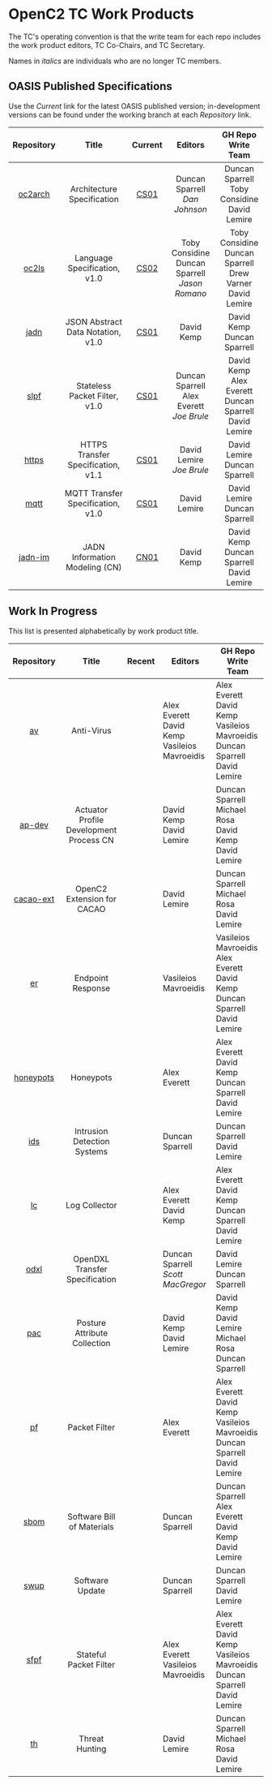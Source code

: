 # OpenC2 TC Work Products

The TC's operating convention is that the write team for each
repo includes the work product editors, TC Co-Chairs, and TC
Secretary.

Names in _italics_ are individuals who are no longer TC members.

## OASIS Published Specifications

Use the _Current_ link for the latest OASIS published version;
in-development versions can be found under the working branch at
each  _Repository_ link.

| Repository | Title | Current | Editors | GH Repo<br>Write Team |
|:---:|:----:|:-----:|:----:|:-----:|
| [oc2arch](https://github.com/oasis-tcs/openc2-oc2arch) | Architecture Specification | [CS01](https://docs.oasis-open.org/openc2/oc2arch/v1.0/cs01/oc2arch-v1.0-cs01.html)  | Duncan Sparrell<br>_Dan Johnson_ | Duncan Sparrell<br>Toby Considine<br>David Lemire |  |
| [oc2ls](https://github.com/oasis-tcs/openc2-oc2ls) | Language Specification, v1.0 | [CS02](https://docs.oasis-open.org/openc2/oc2ls/v1.0/oc2ls-v1.0.html) | Toby Considine<br>Duncan Sparrell<br>_Jason Romano_ | Toby Considine<br>Duncan Sparrell<br>Drew Varner<br>David Lemire |
| [jadn](https://github.com/oasis-tcs/openc2-jadn) | JSON Abstract Data Notation, v1.0 | [CS01](https://docs.oasis-open.org/openc2/jadn/v1.0/cs01/jadn-v1.0-cs01.html) | David Kemp | David Kemp<br>Duncan Sparrell |
| [slpf](https://github.com/oasis-tcs/openc2-apsc-stateless-packet-filter) | Stateless Packet Filter, v1.0 | [CS01](https://docs.oasis-open.org/openc2/oc2slpf/v1.0/oc2slpf-v1.0.html) | Duncan Sparrell<br>Alex Everett<br>_Joe Brule_ | David Kemp<br>Alex Everett<br>Duncan Sparrell<br>David Lemire |
| [https](https://github.com/oasis-tcs/openc2-impl-https) | HTTPS Transfer Specification, v1.1 | [CS01](https://docs.oasis-open.org/openc2/open-impl-https/v1.1/cs01/open-impl-https-v1.1-cs01.html) | David Lemire<br>_Joe Brule_ | David Lemire<br>Duncan Sparrell |
| [mqtt](https://github.com/oasis-tcs/openc2-transf-mqtt) | MQTT Transfer Specification, v1.0 | [CS01](https://docs.oasis-open.org/openc2/transf-mqtt/v1.0/transf-mqtt-v1.0.html) | David Lemire | David Lemire<br>Duncan Sparrell |
| [jadn-im](https://github.com/oasis-tcs/openc2-jadn-im) | JADN Information Modeling (CN) | [CN01](https://docs.oasis-open.org/openc2/imjadn/v1.0/imjadn-v1.0.html) | David Kemp | David Kemp<br>Duncan Sparrell<br>David Lemire |  |


## Work In Progress
This list is presented alphabetically by work product title.

| Repository | Title | Recent | Editors | GH Repo<br>Write Team |
|:---:|:---:|:---:|---|---|
| [av](https://github.com/oasis-tcs/openc2-ap-av) | Anti-Virus |  | Alex Everett<br>David Kemp<br>Vasileios Mavroeidis | Alex Everett<br>David Kemp<br>Vasileios Mavroeidis<br>Duncan Sparrell<br>David Lemire |
| [ap-dev](https://github.com/oasis-tcs/openc2-cn-apdev) | Actuator Profile Development Process CN |  | David Kemp<br>David Lemire | Duncan Sparrell<br>Michael Rosa<br>David Kemp<br>David Lemire |
| [cacao-ext](https://github.com/oasis-tcs/openc2-cacao-ext) | OpenC2 Extension for CACAO |  | David Lemire | Duncan Sparrell<br>Michael Rosa<br>David Lemire |
| [er](https://github.com/oasis-tcs/openc2-ap-er) | Endpoint Response |  | Vasileios Mavroeidis | Vasileios Mavroeidis<br>Alex Everett<br>David Kemp<br>Duncan Sparrell<br>David Lemire |
| [honeypots](https://github.com/oasis-tcs/openc2-ap-honeypots) | Honeypots |  | Alex Everett | Alex Everett<br>David Kemp<br>Duncan Sparrell<br>David Lemire |
| [ids](https://github.com/oasis-tcs/openc2-ap-ids) | Intrusion Detection Systems |  | Duncan Sparrell | Duncan Sparrell<br>David Lemire |
| [lc](https://github.com/oasis-tcs/openc2-ap-lc) | Log Collector |  | Alex Everett<br>David Kemp | Alex Everett<br>David Kemp<br>Duncan Sparrell<br>David Lemire |
| [odxl](https://github.com/oasis-tcs/openc2-transf-odxl) | OpenDXL Transfer Specification |  | Duncan Sparrell<br>_Scott MacGregor_ | David Lemire<br>Duncan Sparrell |
| [pac](https://github.com/oasis-tcs/openc2-ap-pac) | Posture Attribute Collection |  | David Kemp<br>David Lemire | David Kemp<br>David Lemire<br>Michael Rosa<br>Duncan Sparrell |
| [pf](https://github.com/oasis-tcs/openc2-ap-pf) | Packet Filter |  | Alex Everett | Alex Everett<br>David Kemp<br>Vasileios Mavroeidis<br>Duncan Sparrell<br>David Lemire |
| [sbom](https://github.com/oasis-tcs/openc2-ap-sbom) | Software Bill of Materials |  | Duncan Sparrell | Duncan Sparrell<br>Alex Everett<br>David Kemp<br>David Lemire |
| [swup](https://github.com/oasis-tcs/openc2-ap-swup) | Software Update |  | Duncan Sparrell | Duncan Sparrell<br>David Lemire |
| [sfpf](https://github.com/oasis-tcs/openc2-ap-sfpf) | Stateful Packet Filter |  | Alex Everett<br>Vasileios Mavroeidis | Alex Everett<br>David Kemp<br>Vasileios Mavroeidis<br>Duncan Sparrell<br>David Lemire |
| [th](https://github.com/oasis-tcs/openc2-ap-hunt) | Threat Hunting |  | David Lemire | Duncan Sparrell<br>Michael Rosa<br>David Lemire |
